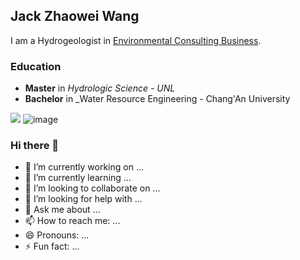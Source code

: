 ## Jack Zhaowei Wang

I am a Hydrogeologist in [Environmental Consulting Business](https://www.linkedin.com/in/zhaowei-jack-wang-65205146/). 

### Education

- **Master** in _Hydrologic Science - UNL_
- **Bachelor** in _Water Resource Engineering - Chang'An University

![](https://pbs.twimg.com/profile_images/1133452401111912449/YzYLV-9o_400x400.png)
![image](https://user-images.githubusercontent.com/47303462/110416259-60413000-8061-11eb-9a72-cdd1e94ddc8a.png)


### Hi there 👋

- 🔭 I’m currently working on ...
- 🌱 I’m currently learning ...
- 👯 I’m looking to collaborate on ...
- 🤔 I’m looking for help with ...
- 💬 Ask me about ...
- 📫 How to reach me: ...
- 😄 Pronouns: ...
- ⚡ Fun fact: ...

<!--
**DataGeoranger/DataGeoranger** is a ✨ _special_ ✨ repository because its `README.md` (this file) appears on your GitHub profile.

Here are some ideas to get you started:

- 🔭 I’m currently working on ...
- 🌱 I’m currently learning ...
- 👯 I’m looking to collaborate on ...
- 🤔 I’m looking for help with ...
- 💬 Ask me about ...
- 📫 How to reach me: ...
- 😄 Pronouns: ...
- ⚡ Fun fact: ...
-->
